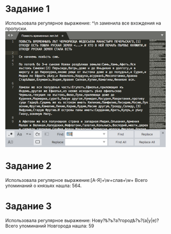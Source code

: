 # Задание 1
Использовала регулярное выражение: ^\n заменила все вхождения на пропуски.
![](https://github.com/KattylovesFoma/hw9/blob/master/1.png)



# Задание 2
Использовала регулярное выражение:[А-Я]+\w+слав+\w+ Всего упоминаний о князьях нашла: 564.

# Задание 3
Использовала регулярное выражение: Нову?ѣ?ъ?а?городѣ?ъ?(а|у|е)? Всего упоминаний Новгорода нашла: 59
